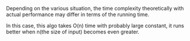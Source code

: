 Depending on the various situation, the time complexity theoretically with actual 
performance may differ in terms of the running time.

In this case, this algo takes O(n) time with probably large constant, 
it runs better when n(the size of input) becomes even greater.
